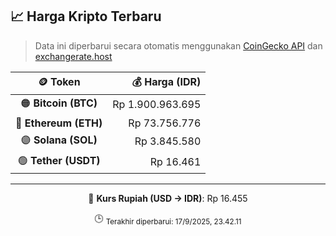 

<!-- HARGA_KRIPTO -->
## 📈 Harga Kripto Terbaru

> Data ini diperbarui secara otomatis menggunakan [CoinGecko API](https://www.coingecko.com/) dan [exchangerate.host](https://exchangerate.host/)

<div align="center">

| 🪙 Token | 💰 Harga (IDR) |
|:------:|---------------:|
| 🟠 **Bitcoin (BTC)**   | Rp 1.900.963.695 |
| 🔵 **Ethereum (ETH)**  | Rp 73.756.776 |
| 🟣 **Solana (SOL)**    | Rp 3.845.580 |
| 🟢 **Tether (USDT)**   | Rp 16.461 |

---

💱 **Kurs Rupiah (USD → IDR)**: Rp 16.455

🕒 <sub>Terakhir diperbarui: 17/9/2025, 23.42.11</sub>

</div>
<!-- /HARGA_KRIPTO -->